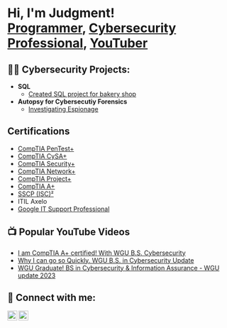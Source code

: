 <h1>Hi, I'm Judgment! <br/><a href="http://github.com/TheBestNinja">Programmer</a>, <a href="https://www.linkedin.com/in/judgmentsmith/">Cybersecurity Professional</a>, <a href="https://www.youtube.com/@T-rexdestructions">YouTuber</a></h1>

<h2>👨‍💻 Cybersecurity Projects:</h2>

- <b>SQL</b>
  - [Created SQL project for bakery shop](https://github.com/TheBestNinja/SQL-project-for-school)
- <b>Autopsy for Cybersecutiy Forensics</b>
  - [Investigating Espionage](https://github.com/TheBestNinja/Cybersecurity-Forensics-project/blob/main/README.md) 

<h2>Certifications</h2>

- [CompTIA PenTest+](https://www.credly.com/badges/f1793254-6eb2-4629-a974-694eca2e7846/public_url)
- [CompTIA CySA+](https://www.credly.com/badges/9e439d46-b3b0-42f3-9cd1-aa23600c19a6/public_url)
- [CompTIA Security+](https://www.credly.com/badges/987b3afa-91a1-4e9c-ab70-fc98e2cba62c/public_url)
- [CompTIA Network+](https://www.credly.com/badges/dcaa5317-e30d-4574-aed8-452f6245f2f7/public_url)
- [CompTIA Project+](https://www.credly.com/badges/4a91bb99-abfc-45ac-9c2a-59ae1a9eaa08/public_url)
- [CompTIA A+](https://www.credly.com/badges/1bc55460-c9be-4fd5-a452-0d638961ac01/public_url)
- [SSCP (ISC)²](https://www.credly.com/badges/f4cc35ba-c080-4310-9110-f3a7b9ca7aaa/public_url)
- ITIL Axelo 
- [Google IT Support Professional](https://coursera.org/share/b4a749dcad04623c2582c618866dcb41)



<h2>📺 Popular YouTube Videos</h2>

- [I am CompTIA A+ certified! With WGU B.S. Cybersecurity](https://youtu.be/sZiD3GZSPe0)
- [Why I can go so Quickly. WGU B.S. in Cybersecurity Update](https://youtu.be/MdgFjN3mP7A)
- [WGU Graduate! BS in Cybersecurity & Information Assurance - WGU update 2023](https://youtu.be/CgpKnKPtVVc)


<h2> 🤳 Connect with me:</h2>

[<img align="left" alt="JoshMadakor | YouTube" width="22px" src="https://cdn.jsdelivr.net/npm/simple-icons@v3/icons/youtube.svg" />][youtube]
[<img align="left" alt="JoshMadakor | LinkedIn" width="22px" src="https://cdn.jsdelivr.net/npm/simple-icons@v3/icons/linkedin.svg" />][linkedin]

[youtube]: https://www.youtube.com/@T-rexdestructions
[linkedin]: https://www.linkedin.com/in/judgmentsmith

<!--
**joshmadakor1/joshmadakor1** is a ✨ _special_ ✨ repository because its `README.md` (this file) appears on your GitHub profile.

Here are some ideas to get you started:

- 🔭 I’m currently working on ...
- 🌱 I’m currently learning ...
- 👯 I’m looking to collaborate on ...
- 🤔 I’m looking for help with ...
- 💬 Ask me about WGU or ChatGPT3
- 📫 How to reach me: ...
- ⚡ Fun facts: I was homeschooled and got my Bachelor in Cybersecurity at 19 years old. I'm the oldest of 7 boys.
-->

